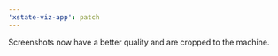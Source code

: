 ```yaml
---
'xstate-viz-app': patch
---
```


Screenshots now have a better quality and are cropped to the machine.
